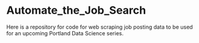 # Automate_the_Job_Search
Here is a repository for code for web scraping job posting data to be used for an upcoming Portland Data Science series.

